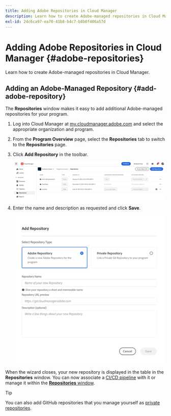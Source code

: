 ```yaml
---
title: Adding Adobe Repositories in Cloud Manager
description: Learn how to create Adobe-managed repositories in Cloud Manager.
exl-id: 24c6ca97-ea70-41b8-b4c7-b8b0f406a57d
---
```

# Adding Adobe Repositories in Cloud Manager {#adobe-repositories}

Learn how to create Adobe-managed repositories in Cloud Manager.

## Adding an Adobe-Managed Repository {#add-adobe-repository}

The **Repositories** window makes it easy to add additional Adobe-managed repositories for your program.

1. Log into Cloud Manager at [my.cloudmanager.adobe.com](https://my.cloudmanager.adobe.com/) and select the appropriate organization and program.

1. From the **Program Overview** page, select the **Repositories** tab to switch to the **Repositories** page.

1. Click **Add Repository** in the toolbar.

   ![Add repository button](assets/repositories.png)

1. Enter the name and description as requested and click **Save**.

   ![Add Repository dialog](assets/add-repository-wizard.png)

When the wizard closes, your new repository is displayed in the table in the **Repositories** window. You can now associate a [CI/CD pipeline](/help/overview/ci-cd-pipelines.md) with it or manage it within the [**Repositories** window](managing-repositories.md).

>[!TIP]
>
>You can also add GitHub repositories that you manage yourself as [private repositories](private-repositories.md).
